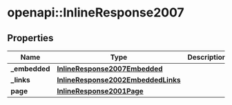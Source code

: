 # openapi::InlineResponse2007

## Properties
Name | Type | Description | Notes
------------ | ------------- | ------------- | -------------
**_embedded** | [**InlineResponse2007Embedded**](inline_response_200_7__embedded.md) |  | [optional] 
**_links** | [**InlineResponse2002EmbeddedLinks**](inline_response_200_2__embedded__links.md) |  | 
**page** | [**InlineResponse2001Page**](inline_response_200_1_page.md) |  | 


